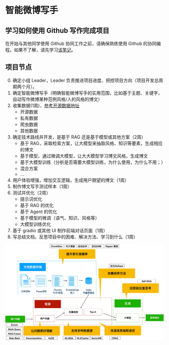 # 智能微博写手

## 学习如何使用 Github 写作完成项目

在开始与其他同学使用 Github 协同工作之前，请确保熟练使用 Github
的协同编程。如果不了解，请先学习[该笔记](./cowork-with-github.md)。

## 项目节点

0. 确定小组 Leader，Leader 负责推进项目进度、把控项目方向（项目开发总周期两个月）。
1. 确定智能微博写手（明确智能微博写手的实用范围，比如基于主题、关键字，自动写作微博某种范例风格/人的风格的博文）
2. 收集数据(1周)，[参考开源数据地址](https://github.com/CLUEbenchmark/CLUEDatasetSearch)
    - 开源数据
    - 私有数据
    - 爬虫数据
    - 其他数据
3. 确定技术路线并开发，是基于 RAG 还是基于模型或其他方案（2周）
    - 基于 RAG，采取检索方案，让大模型来抽取风格、知识等要素，生成相应的博文
    - 基于模型，通过微调大模型，让大大模型学习博文风格，生成博文
    - 基于大模型训练（分析是否需要大模型训练，为什么使用，为什么不用；）
    - 混合方案
    - ...
4. 用户体验增强，增加交互逻辑，生成用户期望的博文（1周）
6. 制作博文写手测试样本（1周）
7. 测试并优化（2周）
    - 提示词优化
    - 基于 RAG 的优化
    - 基于 Agent 的优化
    - 基于模型的微调（语气、知识、风格等）
    - 大模型训练优化
8. 基于 gradio 或其他 UI 制作前端对话页面（1周）
9. 写总结文档，反思项目中的困难、解决方法、学习到什么（1周）

![RAG 改进思路](./rag-conclusion.jpg)



